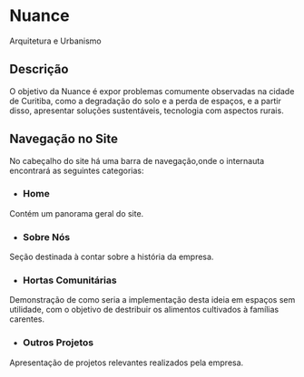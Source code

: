 # Nuance 
Arquitetura e Urbanismo
## Descrição
 O objetivo da Nuance é expor problemas comumente observadas na cidade de Curitiba, como a degradação do solo e a perda de espaços, e a partir disso, apresentar soluções sustentáveis, tecnologia com aspectos rurais.
## Navegação no Site
No cabeçalho do site há uma barra de navegação,onde o internauta encontrará as seguintes categorias:
* ### Home
Contém um panorama geral do site.
* ### Sobre Nós
Seção destinada à contar sobre a história da empresa.
* ### Hortas Comunitárias
Demonstração de como seria a implementação desta ideia em espaços sem utilidade, com o objetivo de destribuir os alimentos cultivados à famílias carentes.
* ### Outros Projetos
Apresentação de projetos relevantes realizados pela empresa. 
